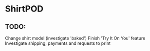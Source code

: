 # ShirtPOD

## TODO:
Change shirt model (investigate 'baked')
Finish 'Try It On You' feature
Investigate shipping, payments and requests to print
